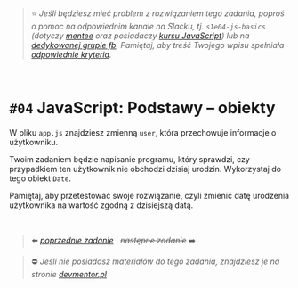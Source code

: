 > :star: *Jeśli będziesz mieć problem z rozwiązaniem tego zadania, poproś o pomoc na odpowiednim kanale na Slacku, tj. `s1e04-js-basics` (dotyczy [mentee](https://devmentor.pl/mentoring-javascript/) oraz posiadaczy [kursu JavaScript](https://devmentor.pl/p/javascript-for-beginners/)) lub na [dedykowanej grupie fb](https://www.facebook.com/groups/155234921740033). Pamiętaj, aby treść Twojego wpisu spełniała [odpowiednie kryteria](https://devmentor.pl/jak-prosic-o-pomoc/).*

&nbsp;

# `#04` JavaScript: Podstawy – obiekty

W pliku `app.js` znajdziesz zmienną `user`, która przechowuje informacje o użytkowniku. 

Twoim zadaniem będzie napisanie programu, który sprawdzi, czy przypadkiem ten użytkownik nie obchodzi dzisiaj urodzin. Wykorzystaj do tego obiekt `Date`. 

Pamiętaj, aby przetestować swoje rozwiązanie, czyli zmienić datę urodzenia użytkownika na wartość zgodną z dzisiejszą datą.

&nbsp;

> :arrow_left: [*poprzednie zadanie*](./../03) | ~~*następne zadanie*~~ :arrow_right:

> :no_entry: *Jeśli nie posiadasz materiałów do tego zadania, znajdziesz je na stronie [devmentor.pl](https://devmentor.pl/p/js-basics/)*
